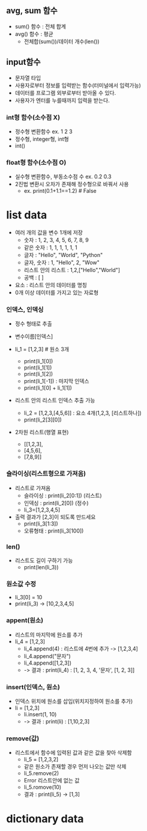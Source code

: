 ## avg, sum 함수
- sum() 함수 : 전체 합계
- avg() 함수 : 평균
  - 전체합(sum())/데이터 개수(len())
## input함수
- 문자열 타입
- 사용자로부터 정보를 입력받는 함수(터미널에서 입력가능)
- 데이터를 프로그램 외부로부터 받아올 수 있다.
- 사용자가 엔터를 누를때까지 입력을 받는다.
### int형 함수(소수점 X)
- 정수형 변환함수 ex. 1 2 3
- 정수형, integer형, int형
- int()
### float형 함수(소수점 O)
- 실수형 변환함수, 부동소수점 수 ex. 0.2 0.3
- 2진법 변환시 오차가 존재해 정수형으로 바꿔서 사용
  - ex. print(0.1+1.1==1.2) # False
# list data
- 여러 개의 값을 변수 1개에 저장
  - 숫자 : 1, 2, 3, 4, 5, 6, 7, 8, 9
  - 같은 숫자 : 1, 1, 1, 1, 1, 1
  - 글자 : "Hello", "World", "Python"
  - 글자, 숫자 : 1, "Hello", 2, "Wow"
  - 리스트 안의 리스트 : 1,2,["Hello","World"]
  - 공백 : [ ]
- 요소 : 리스트 안의 데이터를 명칭
- 0개 이상 데이터를 가지고 있는 자료형
### 인덱스, 인덱싱
- 정수 형태로 추출
- 변수이름[인덱스]
- li_1 = [1,2,3] # 원소 3개
  - print(li_1[0])
  - print(li_1[1])
  - print(li_1[2])
  - print(li_1[-1]) : 마지막 인덱스
  - print(li_1[0] + li_1[1])

- 리스트 안의 리스트 인덱스 추출 가능
  - li_2 = [1,2,3,[4,5,6]] : 요소 4개(1,2,3, [리스트하나])
  - print(li_2[3][0])
- 2차원 리스트(행열 표현)
  - [[1,2,3],
  - [4,5,6],
  - [7,8,9]]

### 슬라이싱(리스트형으로 가져옴)
- 리스트로 가져옴
  - 슬라이싱 : print(li_2[0:1]) (리스트)
  - 인덱싱 : print(li_2[0]) (정수)
  - li_3=[1,2,3,4,5]
- 출력 결과가 [2,3]이 되도록 만드세요
  - print(li_3[1:3])
  - 오류형태 : print(li_3[100])

### len()
- 리스트도 길이 구하기 가능
  - print(len(li_3))

### 원소값 수정
- li_3[0] = 10
- print(li_3) -> [10,2,3,4,5]

### appent(원소)
- 리스트의 마지막에 원소를 추가
- li_4 = [1,2,3]
  - li_4.append(4) : 리스트에 4번에 추가 -> [1,2,3,4]
  - li_4.append("문자")
  - li_4.append([1,2,3])
  - -> 결과 : print(li_4) : [1, 2, 3, 4, '문자', [1, 2, 3]]
### insert(인덱스, 원소)
- 인덱스 위치에 원소를 삽입(위치지정하여 원소를 추가)
- li = [1,2,3]
  - li.insert(1, 10)
  - -> 결과 : print(li) : [1,10,2,3]
### remove(값)
- 리스트에서 함수에 입력된 값과 같은 값을 찾아 삭제함
  - li_5 = [1,2,3,2]
  - 같은 원소가 존재할 경우 먼저 나오는 값만 삭제
   - li_5.remove(2)
  - Error 리스트안에 없는 값
   - li_5.romove(10)
  - 결과 : print(li_5) -> [1,3]

# dictionary data
